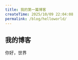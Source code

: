 ```yaml
---
title: 我的第一篇博客
createTime: 2025/10/09 22:04:08
permalink: /blog/helloworld/
---
```


## 我的博客

你好，世界
